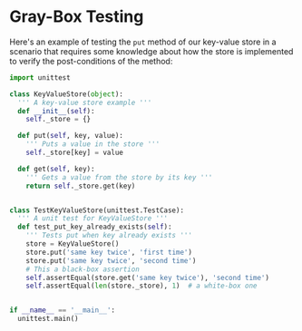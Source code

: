 # Gray-Box Testing

Here's an example of testing the `put` method of our key-value store
in a scenario that requires some knowledge about how the store is implemented
to verify the post-conditions of the method:

```python runnable
import unittest

class KeyValueStore(object):
  ''' A key-value store example '''
  def __init__(self):
    self._store = {}

  def put(self, key, value):
    ''' Puts a value in the store '''
    self._store[key] = value

  def get(self, key):
    ''' Gets a value from the store by its key '''
    return self._store.get(key)


class TestKeyValueStore(unittest.TestCase):
  ''' A unit test for KeyValueStore '''
  def test_put_key_already_exists(self):
    ''' Tests put when key already exists '''
    store = KeyValueStore()
    store.put('same key twice', 'first time')
    store.put('same key twice', 'second time')
    # This a black-box assertion
    self.assertEqual(store.get('same key twice'), 'second time')
    self.assertEqual(len(store._store), 1)  # a white-box one


if __name__ == '__main__':
  unittest.main()
```
